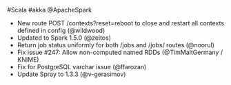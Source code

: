 #Scala #akka @ApacheSpark

* New route POST /contexts?reset=reboot to close and restart all contexts defined in config (@wildwood)
* Updated to Spark 1.5.0 (@zeitos)
* Return job status uniformly for both /jobs and /jobs/<jobId> routes (@noorul)
* Fix issue #247: Allow non-computed named RDDs (@TimMaltGermany / KNIME)
* Fix for PostgreSQL varchar issue (@ffarozan)
* Update Spray to 1.3.3 (@v-gerasimov)
